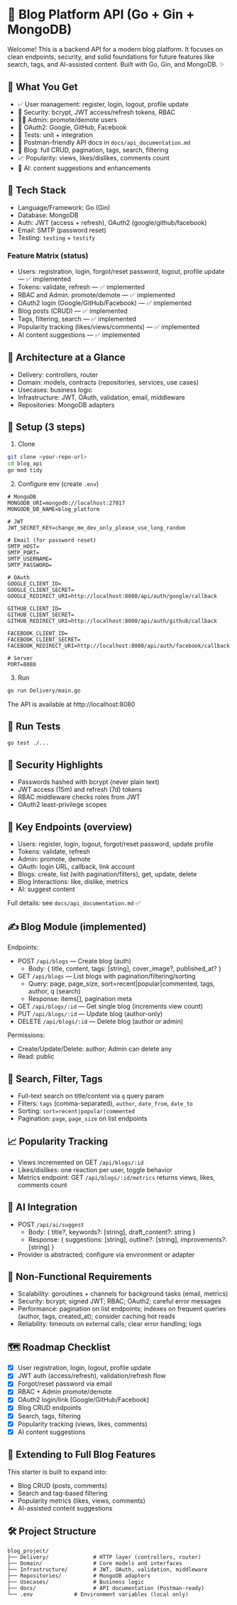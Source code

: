 # 📝 Blog Platform API (Go + Gin + MongoDB)

Welcome! This is a backend API for a modern blog platform. It focuses on clean endpoints, security, and solid foundations for future features like search, tags, and AI-assisted content. Built with Go, Gin, and MongoDB. ✨

## 🚀 What You Get

- ✅ User management: register, login, logout, profile update
- 🔐 Security: bcrypt, JWT access/refresh tokens, RBAC
- 🧑‍💻 Admin: promote/demote users
- 🔗 OAuth2: Google, GitHub, Facebook
- 🧪 Tests: unit + integration
- 📄 Postman-friendly API docs in `docs/api_documentation.md`
- 📰 Blog: full CRUD, pagination, tags, search, filtering
- 📈 Popularity: views, likes/dislikes, comments count
- 🤖 AI: content suggestions and enhancements

## 🧰 Tech Stack

- Language/Framework: Go (Gin)
- Database: MongoDB
- Auth: JWT (access + refresh), OAuth2 (google/github/facebook)
- Email: SMTP (password reset)
- Testing: `testing` + `testify`

### Feature Matrix (status)

- Users: registration, login, forgot/reset password, logout, profile update — ✅ implemented
- Tokens: validate, refresh — ✅ implemented
- RBAC and Admin: promote/demote — ✅ implemented
- OAuth2 login (Google/GitHub/Facebook) — ✅ implemented
- Blog posts (CRUD) — ✅ implemented
- Tags, filtering, search — ✅ implemented
- Popularity tracking (likes/views/comments) — ✅ implemented
- AI content suggestions — ✅ implemented

## 🧱 Architecture at a Glance

- Delivery: controllers, router
- Domain: models, contracts (repositories, services, use cases)
- Usecases: business logic
- Infrastructure: JWT, OAuth, validation, email, middleware
- Repositories: MongoDB adapters

## 🔧 Setup (3 steps)

1. Clone

```bash
git clone <your-repo-url>
cd blog_api
go mod tidy
```

2. Configure env (create `.env`)

```env
# MongoDB
MONGODB_URI=mongodb://localhost:27017
MONGODB_DB_NAME=blog_platform

# JWT
JWT_SECRET_KEY=change_me_dev_only_please_use_long_random

# Email (for password reset)
SMTP_HOST=
SMTP_PORT=
SMTP_USERNAME=
SMTP_PASSWORD=

# OAuth
GOOGLE_CLIENT_ID=
GOOGLE_CLIENT_SECRET=
GOOGLE_REDIRECT_URI=http://localhost:8080/api/auth/google/callback

GITHUB_CLIENT_ID=
GITHUB_CLIENT_SECRET=
GITHUB_REDIRECT_URI=http://localhost:8080/api/auth/github/callback

FACEBOOK_CLIENT_ID=
FACEBOOK_CLIENT_SECRET=
FACEBOOK_REDIRECT_URI=http://localhost:8080/api/auth/facebook/callback

# Server
PORT=8080
```

3. Run

```bash
go run Delivery/main.go
```

The API is available at http://localhost:8080

## 🧪 Run Tests

```bash
go test ./...
```

## 🔐 Security Highlights

- Passwords hashed with bcrypt (never plain text)
- JWT access (15m) and refresh (7d) tokens
- RBAC middleware checks roles from JWT
- OAuth2 least-privilege scopes

## 🔌 Key Endpoints (overview)

- Users: register, login, logout, forgot/reset password, update profile
- Tokens: validate, refresh
- Admin: promote, demote
- OAuth: login URL, callback, link account
- Blogs: create, list (with pagination/filters), get, update, delete
- Blog Interactions: like, dislike, metrics
- AI: suggest content

Full details: see `docs/api_documentation.md` ✅

## ✍️ Blog Module (implemented)

Endpoints:

- POST `/api/blogs` — Create blog (auth)
  - Body: { title, content, tags: [string], cover_image?, published_at? }
- GET `/api/blogs` — List blogs with pagination/filtering/sorting
  - Query: page, page_size, sort=recent|popular|commented, tags, author, q (search)
  - Response: items[], pagination meta
- GET `/api/blogs/:id` — Get single blog (increments view count)
- PUT `/api/blogs/:id` — Update blog (author-only)
- DELETE `/api/blogs/:id` — Delete blog (author or admin)

Permissions:

- Create/Update/Delete: author; Admin can delete any
- Read: public

## 🔎 Search, Filter, Tags 

- Full-text search on title/content via `q` query param
- Filters: `tags` (comma-separated), `author`, `date_from`, `date_to`
- Sorting: `sort=recent|popular|commented`
- Pagination: `page`, `page_size` on list endpoints

## 📈 Popularity Tracking 

- Views incremented on GET `/api/blogs/:id`
- Likes/dislikes: one reaction per user, toggle behavior
- Metrics endpoint: GET `/api/blogs/:id/metrics` returns views, likes, comments count

## 🤖 AI Integration 

- POST `/api/ai/suggest`
  - Body: { title?, keywords?: [string], draft_content?: string }
  - Response: { suggestions: [string], outline?: [string], improvements?: [string] }
- Provider is abstracted; configure via environment or adapter

## 📐 Non-Functional Requirements

- Scalability: goroutines + channels for background tasks (email, metrics)
- Security: bcrypt; signed JWT; RBAC; OAuth2; careful error messages
- Performance: pagination on list endpoints; indexes on frequent queries (author, tags, created_at); consider caching hot reads
- Reliability: timeouts on external calls; clear error handling; logs

## 🗺️ Roadmap Checklist 

- [x] User registration, login, logout, profile update
- [x] JWT auth (access/refresh), validation/refresh flow
- [x] Forgot/reset password via email
- [x] RBAC + Admin promote/demote
- [x] OAuth2 login/link (Google/GitHub/Facebook)
- [x] Blog CRUD endpoints
- [x] Search, tags, filtering
- [x] Popularity tracking (views, likes, comments)
- [x] AI content suggestions

## 🧩 Extending to Full Blog Features

This starter is built to expand into:

- Blog CRUD (posts, comments)
- Search and tag-based filtering
- Popularity metrics (likes, views, comments)
- AI-assisted content suggestions

## 🛠️ Project Structure

```
blog_project/
├── Delivery/              # HTTP layer (controllers, router)
├── Domain/                # Core models and interfaces
├── Infrastructure/        # JWT, OAuth, validation, middleware
├── Repositories/          # MongoDB adapters
├── Usecases/              # Business logic
├── docs/                  # API documentation (Postman-ready)
└── .env             # Environment variables (local only)
```
